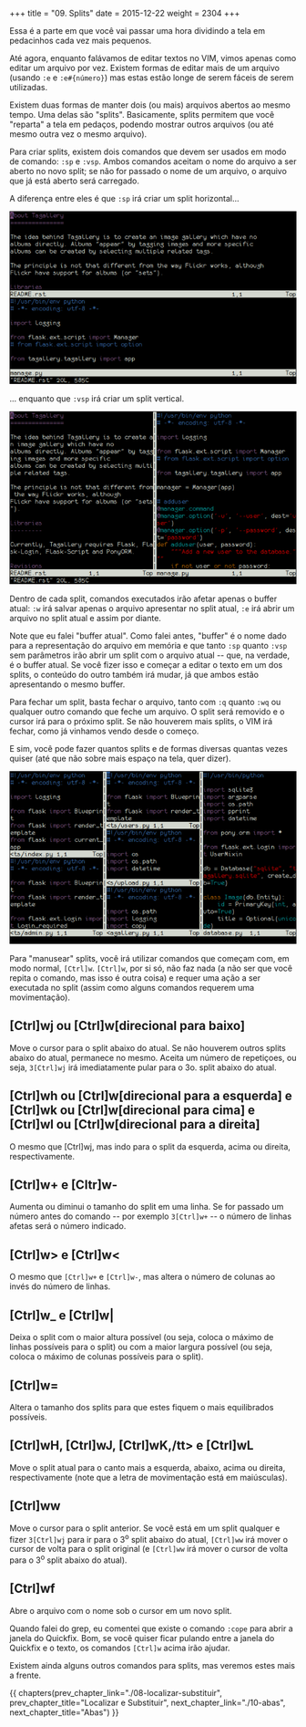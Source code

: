 +++
title = "09. Splits"
date = 2015-12-22
weight = 2304
+++

Essa é a parte em que você vai passar uma hora dividindo a tela em pedacinhos
cada vez mais pequenos.

<!-- more -->

Até agora, enquanto falávamos de editar textos no VIM, vimos apenas como editar
um arquivo por vez. Existem formas de editar mais de um arquivo (usando `:e` e
`:e#{número}`) mas estas estão longe de serem fáceis de serem utilizadas.

Existem duas formas de manter dois (ou mais) arquivos abertos ao mesmo tempo.
Uma delas são "splits". Basicamente, splits permitem que você "reparta" a tela
em pedaços, podendo mostrar outros arquivos (ou até mesmo outra vez o mesmo
arquivo).

Para criar splits, existem dois comandos que devem ser usados em modo de
comando: `:sp` e `:vsp`. Ambos comandos aceitam o nome do arquivo a ser aberto no
novo split; se não for passado o nome de um arquivo, o arquivo que já está
aberto será carregado.

A diferença entre eles é que `:sp` irá criar um split horizontal...

![](horizontal-split.png)

... enquanto que `:vsp` irá criar um split vertical.

![](vertical-split.png)

Dentro de cada split, comandos executados irão afetar apenas o buffer atual: `:w`
irá salvar apenas o arquivo apresentar no split atual, `:e` irá abrir um arquivo
no split atual e assim por diante.

Note que eu falei "buffer atual". Como falei antes, "buffer" é o nome dado para
a representação do arquivo em memória e que tanto `:sp` quanto `:vsp` sem
parâmetros irão abrir um split com o arquivo atual -- que, na verdade, é o
buffer atual. Se você fizer isso e começar a editar o texto em um dos splits, o
conteúdo do outro também irá mudar, já que ambos estão apresentando o mesmo
buffer.

Para fechar um split, basta fechar o arquivo, tanto com `:q` quanto `:wq` ou
qualquer outro comando que feche um arquivo. O split será removido e o cursor
irá para o próximo split. Se não houverem mais splits, o VIM irá fechar, como
já vinhamos vendo desde o começo.

E sim, você pode fazer quantos splits e de formas diversas quantas vezes quiser
(até que não sobre mais espaço na tela, quer dizer).

![](all.png)

Para "manusear" splits, você irá utilizar comandos que começam com, em modo
normal, `[Ctrl]w`. `[Ctrl]w`, por si só, não faz nada (a não ser que você
repita o comando, mas isso é outra coisa) e requer uma ação a ser executada no
split (assim como alguns comandos requerem uma movimentação).

## [Ctrl]wj ou [Ctrl]w[direcional para baixo]

Move o cursor para o split abaixo do atual. Se não houverem outros splits
abaixo do atual, permanece no mesmo. Aceita um número de repetiçoes, ou seja,
`3[Ctrl]wj` irá imediatamente pular para o 3o. split abaixo do atual.

## [Ctrl]wh ou [Ctrl]w[direcional para a esquerda] e [Ctrl]wk ou [Ctrl]w[direcional para cima] e [Ctrl]wl ou [Ctrl]w[direcional para a direita]

O mesmo que [Ctrl]wj, mas indo para o split da esquerda, acima ou direita,
respectivamente.

## [Ctrl]w+ e [Cltr]w-

Aumenta ou diminui o tamanho do split em uma linha. Se for passado um número
antes do comando -- por exemplo `3[Ctrl]w+` -- o número de linhas afetas será o
número indicado.

## [Ctrl]w> e [Ctrl]w<

O mesmo que `[Ctrl]w+` e `[Ctrl]w-`, mas altera o número de colunas ao invés do número de linhas.

## [Ctrl]w\_ e [Ctrl]w|

Deixa o split com o maior altura possível (ou seja, coloca o máximo de linhas
possíveis para o split) ou com a maior largura possível (ou seja, coloca o
máximo de colunas possíveis para o split).

## [Ctrl]w=

Altera o tamanho dos splits para que estes fiquem o mais equilibrados
possíveis.

## [Ctrl]wH, [Ctrl]wJ, [Ctrl]wK,/tt> e [Ctrl]wL

Move o split atual para o canto mais a esquerda, abaixo, acima ou direita,
respectivamente (note que a letra de movimentação está em maiúsculas).

## [Ctrl]ww

Move o cursor para o split anterior. Se você está em um split qualquer e fizer
`3[Ctrl]wj` para ir para o 3<sup>o</sup> split abaixo do atual, `[Ctrl]ww` irá
mover o cursor de volta para o split original (e `[Ctrl]ww` irá mover o cursor
de volta para o 3<sup>o</sup> split abaixo do atual).

## [Ctrl]wf

Abre o arquivo com o nome sob o cursor em um novo split.

Quando falei do grep, eu comentei que existe o comando `:cope` para abrir a
janela do Quickfix. Bom, se você quiser ficar pulando entre a janela do
Quickfix e o texto, os comandos `[Ctrl]w` acima irão ajudar.

Existem ainda alguns outros comandos para splits, mas veremos estes mais a
frente.

{{ chapters(prev_chapter_link="./08-localizar-substituir", prev_chapter_title="Localizar e Substituir", next_chapter_link="./10-abas", next_chapter_title="Abas") }}
